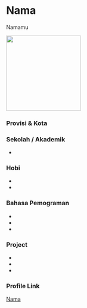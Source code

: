 # Nama
Namamu

<img src="" width="200" height="200" align="center"/>

### Provisi & Kota



### Sekolah / Akademik
 -

### Hobi

-
-

### Bahasa Pemograman

-
-
-

### Project

-
-
-

### Profile Link

[Nama](https://github.com/usernamekamu)
